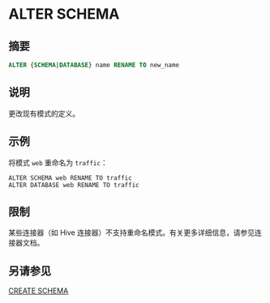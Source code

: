 
# ALTER SCHEMA

## 摘要

```sql
ALTER {SCHEMA|DATABASE} name RENAME TO new_name
```

## 说明

更改现有模式的定义。

## 示例

将模式 `web` 重命名为 `traffic`：

    ALTER SCHEMA web RENAME TO traffic
    ALTER DATABASE web RENAME TO traffic

## 限制

某些连接器（如 Hive 连接器）不支持重命名模式。有关更多详细信息，请参见连接器文档。

## 另请参见

[CREATE SCHEMA](./create-schema.md)